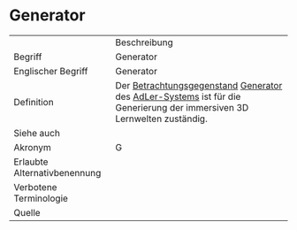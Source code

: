 # Generator

<link-summary rel="summary"/>
<card-summary rel="summary"/>
<web-summary rel="summary"/>

<table>
    <tr>
        <td></td>
        <td>Beschreibung</td>
    </tr>
    <tr>
        <td>Begriff</td>
        <td>Generator</td>
    </tr>
    <tr>
        <td>Englischer Begriff</td>
        <td>Generator</td>
    </tr>
    <tr>
        <td>Definition</td>
        <td id="summary" >
            Der <a href="Betrachtungsgegenstand-GE.md">Betrachtungsgegenstand</a>
            <a href="Generator-BG.md">Generator</a> 
            des <a href="AdLer-System-GE.md">AdLer-Systems</a> 
            ist für die Generierung 
            der immersiven 3D Lernwelten zuständig.</td>
    </tr>  
    <tr>
        <td>Siehe auch</td>
        <td></td>
    </tr>
    <tr>
        <td>Akronym</td>
        <td>G</td>
    </tr>
   <tr>
        <td>Erlaubte Alternativbenennung</td>
        <td></td>
    </tr>
   <tr>
        <td>Verbotene Terminologie</td>
        <td></td>
    </tr>
   <tr>
        <td>Quelle</td>
        <td></td>
    </tr>
</table>